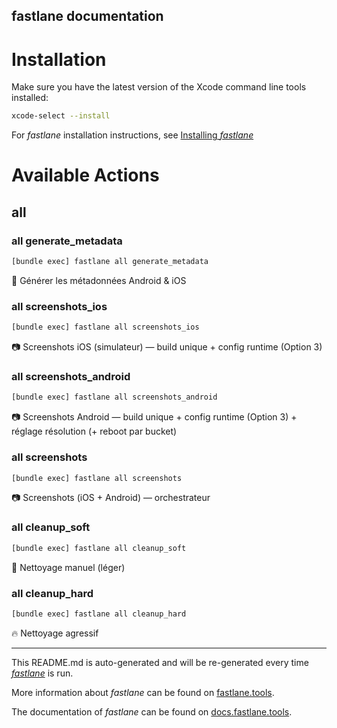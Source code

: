 fastlane documentation
----

# Installation

Make sure you have the latest version of the Xcode command line tools installed:

```sh
xcode-select --install
```

For _fastlane_ installation instructions, see [Installing _fastlane_](https://docs.fastlane.tools/#installing-fastlane)

# Available Actions

## all

### all generate_metadata

```sh
[bundle exec] fastlane all generate_metadata
```

📸 Générer les métadonnées Android & iOS

### all screenshots_ios

```sh
[bundle exec] fastlane all screenshots_ios
```

📷 Screenshots iOS (simulateur) — build unique + config runtime (Option 3)

### all screenshots_android

```sh
[bundle exec] fastlane all screenshots_android
```

📷 Screenshots Android — build unique + config runtime (Option 3) + réglage résolution (+ reboot par bucket)

### all screenshots

```sh
[bundle exec] fastlane all screenshots
```

📷 Screenshots (iOS + Android) — orchestrateur

### all cleanup_soft

```sh
[bundle exec] fastlane all cleanup_soft
```

🧽 Nettoyage manuel (léger)

### all cleanup_hard

```sh
[bundle exec] fastlane all cleanup_hard
```

🔥 Nettoyage agressif

----

This README.md is auto-generated and will be re-generated every time [_fastlane_](https://fastlane.tools) is run.

More information about _fastlane_ can be found on [fastlane.tools](https://fastlane.tools).

The documentation of _fastlane_ can be found on [docs.fastlane.tools](https://docs.fastlane.tools).
